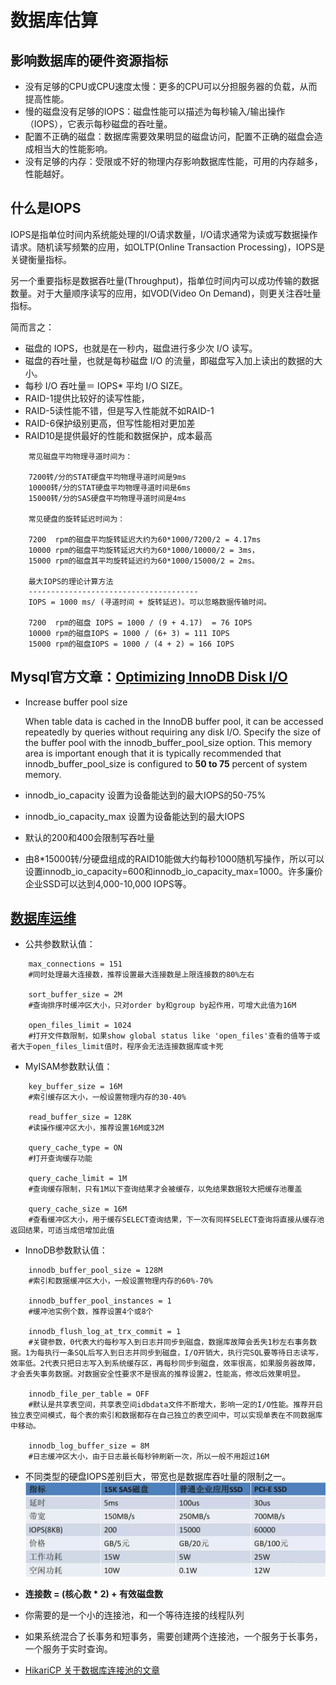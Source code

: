 # 数据库估算

## 影响数据库的硬件资源指标
* 没有足够的CPU或CPU速度太慢：更多的CPU可以分担服务器的负载，从而提高性能。
* 慢的磁盘没有足够的IOPS：磁盘性能可以描述为每秒输入/输出操作（IOPS），它表示每秒磁盘的吞吐量。
* 配置不正确的磁盘：数据库需要效果明显的磁盘访问，配置不正确的磁盘会造成相当大的性能影响。
* 没有足够的内存：受限或不好的物理内存影响数据库性能，可用的内存越多，性能越好。

## 什么是IOPS 
  IOPS是指单位时间内系统能处理的I/O请求数量，I/O请求通常为读或写数据操作请求。随机读写频繁的应用，如OLTP(Online Transaction Processing)，IOPS是关键衡量指标。
  
  另一个重要指标是数据吞吐量(Throughput)，指单位时间内可以成功传输的数据数量。对于大量顺序读写的应用，如VOD(Video On Demand)，则更关注吞吐量指标。

  简而言之：
   * 磁盘的 IOPS，也就是在一秒内，磁盘进行多少次 I/O 读写。
   * 磁盘的吞吐量，也就是每秒磁盘 I/O 的流量，即磁盘写入加上读出的数据的大小。
   * 每秒 I/O 吞吐量＝ IOPS* 平均 I/O SIZE。
   * RAID-1提供比较好的读写性能，
   * RAID-5读性能不错，但是写入性能就不如RAID-1
   * RAID-6保护级别更高，但写性能相对更加差
   * RAID10是提供最好的性能和数据保护，成本最高
   
   ```
       常见磁盘平均物理寻道时间为：
     
       7200转/分的STAT硬盘平均物理寻道时间是9ms
       10000转/分的STAT硬盘平均物理寻道时间是6ms
       15000转/分的SAS硬盘平均物理寻道时间是4ms
       
       常见硬盘的旋转延迟时间为：   
     
       7200  rpm的磁盘平均旋转延迟大约为60*1000/7200/2 = 4.17ms
       10000 rpm的磁盘平均旋转延迟大约为60*1000/10000/2 = 3ms，
       15000 rpm的磁盘其平均旋转延迟约为60*1000/15000/2 = 2ms。
       
       最大IOPS的理论计算方法
       --------------------------------------
       IOPS = 1000 ms/ (寻道时间 + 旋转延迟)。可以忽略数据传输时间。
       
       7200  rpm的磁盘 IOPS = 1000 / (9 + 4.17)  = 76 IOPS
       10000 rpm的磁盘IOPS = 1000 / (6+ 3) = 111 IOPS
       15000 rpm的磁盘IOPS = 1000 / (4 + 2) = 166 IOPS
   ```
   
## Mysql官方文章：[Optimizing InnoDB Disk I/O][1]
 * Increase buffer pool size

   When table data is cached in the InnoDB buffer pool, it can be accessed repeatedly by queries without requiring any disk I/O. Specify the size of the buffer pool with the innodb_buffer_pool_size option. This memory area is important enough that it is typically recommended that innodb_buffer_pool_size is configured to **50 to 75** percent of system memory. 

 * innodb_io_capacity 设置为设备能达到的最大IOPS的50-75% 
 * innodb_io_capacity_max 设置为设备能达到的最大IOPS
 * 默认的200和400会限制写吞吐量
 * 由8*15000转/分硬盘组成的RAID10能做大约每秒1000随机写操作，所以可以设置innodb_io_capacity=600和innodb_io_capacity_max=1000。许多廉价企业SSD可以达到4,000-10,000 IOPS等。

## [数据库运维][2]

   * 公共参数默认值：
   ```
       max_connections = 151
       #同时处理最大连接数，推荐设置最大连接数是上限连接数的80%左右   
       
       sort_buffer_size = 2M
       #查询排序时缓冲区大小，只对order by和group by起作用，可增大此值为16M
       
       open_files_limit = 1024 
       #打开文件数限制，如果show global status like 'open_files'查看的值等于或者大于open_files_limit值时，程序会无法连接数据库或卡死
   ```
   * MyISAM参数默认值：
    
   ```
       key_buffer_size = 16M
       #索引缓存区大小，一般设置物理内存的30-40%
        
       read_buffer_size = 128K  
       #读操作缓冲区大小，推荐设置16M或32M
        
       query_cache_type = ON
       #打开查询缓存功能
        
       query_cache_limit = 1M  
       #查询缓存限制，只有1M以下查询结果才会被缓存，以免结果数据较大把缓存池覆盖
        
       query_cache_size = 16M  
       #查看缓冲区大小，用于缓存SELECT查询结果，下一次有同样SELECT查询将直接从缓存池返回结果，可适当成倍增加此值
   ```  
   * InnoDB参数默认值：
   ```
       innodb_buffer_pool_size = 128M
       #索引和数据缓冲区大小，一般设置物理内存的60%-70%
     
       innodb_buffer_pool_instances = 1    
       #缓冲池实例个数，推荐设置4个或8个
     
       innodb_flush_log_at_trx_commit = 1  
       #关键参数，0代表大约每秒写入到日志并同步到磁盘，数据库故障会丢失1秒左右事务数据。1为每执行一条SQL后写入到日志并同步到磁盘，I/O开销大，执行完SQL要等待日志读写，效率低。2代表只把日志写入到系统缓存区，再每秒同步到磁盘，效率很高，如果服务器故障，才会丢失事务数据。对数据安全性要求不是很高的推荐设置2，性能高，修改后效果明显。
     
       innodb_file_per_table = OFF  
       #默认是共享表空间，共享表空间idbdata文件不断增大，影响一定的I/O性能。推荐开启独立表空间模式，每个表的索引和数据都存在自己独立的表空间中，可以实现单表在不同数据库中移动。
     
       innodb_log_buffer_size = 8M  
       #日志缓冲区大小，由于日志最长每秒钟刷新一次，所以一般不用超过16M
   ```
   
   * 不同类型的硬盘IOPS差别巨大，带宽也是数据库吞吐量的限制之一。
   ![disk][disk]
   
   * **连接数 = (核心数 * 2) + 有效磁盘数**
   
   * 你需要的是一个小的连接池，和一个等待连接的线程队列
   
   * 如果系统混合了长事务和短事务，需要创建两个连接池，一个服务于长事务，一个服务于实时查询。
   
   * [HikariCP 关于数据库连接池的文章][3]


[1]: https://dev.mysql.com/doc/refman/5.5/en/optimizing-innodb-diskio.html 
[2]: https://blog.51cto.com/lizhenliang/1657465
[3]: https://github.com/brettwooldridge/HikariCP/wiki/About-Pool-Sizing
[disk]:img/disk.png